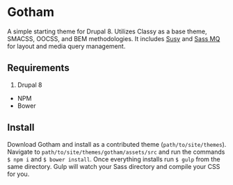 # Gotham
A simple starting theme for Drupal 8. Utilizes Classy as a base theme, SMACSS, OOCSS, and BEM methodologies. It includes [Susy](http://susy.oddbird.net/) and [Sass MQ](https://github.com/sass-mq/sass-mq) for layout and media query management.

## Requirements
1. Drupal 8
* NPM
* Bower

## Install
Download Gotham and install as a contributed theme (`path/to/site/themes`). Navigate to `path/to/site/themes/gotham/assets/src` and run the commands `$ npm i` and `$ bower install`. Once everything installs run `$ gulp` from the same directory. Gulp will watch your Sass directory and compile your CSS for you.
